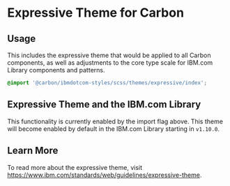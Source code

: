 # Expressive Theme for Carbon

## Usage

This includes the expressive theme that would be applied to all Carbon
components, as well as adjustments to the core type scale for IBM.com Library
components and patterns.

```css
@import '@carbon/ibmdotcom-styles/scss/themes/expressive/index';
```

## Expressive Theme and the IBM.com Library

This functionality is currently enabled by the import flag above. This theme
will become enabled by default in the IBM.com Library starting in `v1.10.0`.

## Learn More

To read more about the expressive theme, visit
https://www.ibm.com/standards/web/guidelines/expressive-theme.

